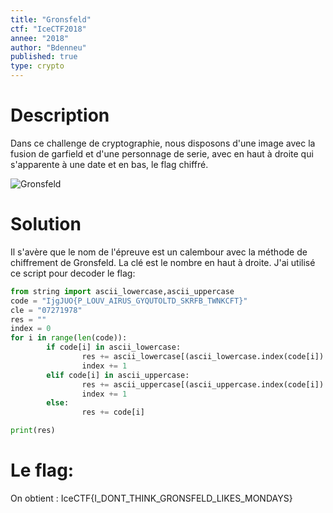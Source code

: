 ```yaml
---
title: "Gronsfeld"
ctf: "IceCTF2018"
annee: "2018"
author: "Bdenneu"
published: true
type: crypto
---
```

# Description
Dans ce challenge de cryptographie, nous disposons d'une image avec la fusion de garfield et d'une personnage de serie, avec en haut à droite qui s'apparente à une date et en bas, le flag chiffré.

![Gronsfeld](/assets/images/IceCTF2018/icectf2018_garfeld.png)

# Solution
Il s'avère que le nom de l'épreuve est un calembour avec la méthode de chiffrement de Gronsfeld. La clé est le nombre en haut à droite. J'ai utilisé ce script pour decoder le flag:
```python
from string import ascii_lowercase,ascii_uppercase
code = "IjgJUO{P_LOUV_AIRUS_GYQUTOLTD_SKRFB_TWNKCFT}"
cle = "07271978"
res = ""
index = 0
for i in range(len(code)):
        if code[i] in ascii_lowercase:
                res += ascii_lowercase[(ascii_lowercase.index(code[i]) - int(cle[index%len(cle)]))%len(ascii_lowercase)]
                index += 1
        elif code[i] in ascii_uppercase:
                res += ascii_uppercase[(ascii_uppercase.index(code[i]) - int(cle[index%len(cle)]))%len(ascii_uppercase)]
                index += 1
        else:
                res += code[i]

print(res)
```
# Le flag:
On obtient : IceCTF{I_DONT_THINK_GRONSFELD_LIKES_MONDAYS}
